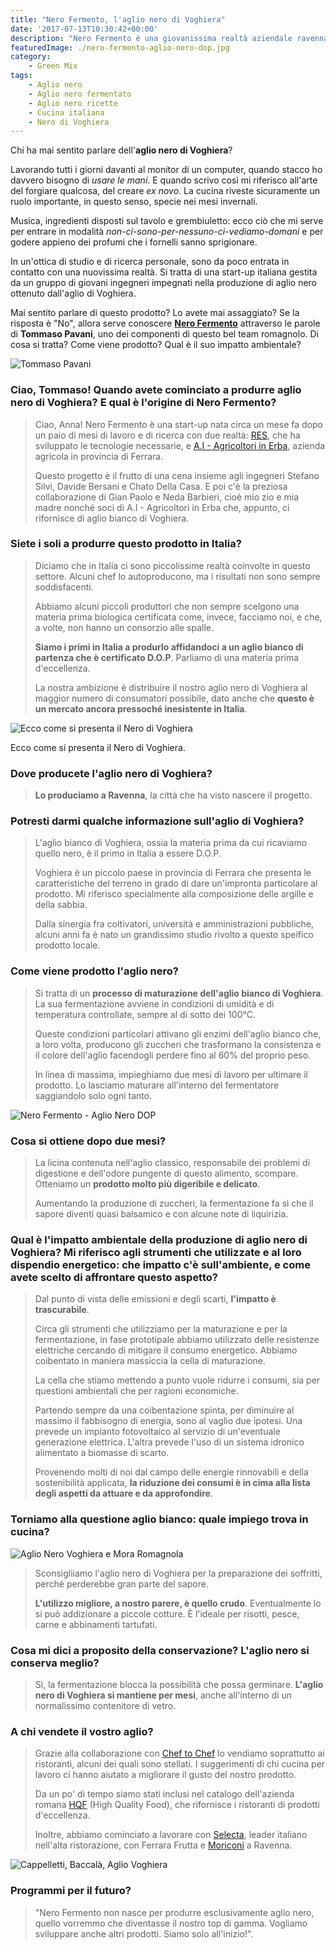 ```yaml
---
title: "Nero Fermento, l'aglio nero di Voghiera"
date: '2017-07-13T10:30:42+00:00'
description: "Nero Fermento è una giovanissima realtà aziendale ravennate che produce aglio nero di Voghiera. Ne ho parlato insieme a Tommaso Pavani."
featuredImage: ./nero-fermento-aglio-nero-dop.jpg
category:
    - Green Mix
tags:
    - Aglio nero
    - Aglio nero fermentato
    - Aglio nero ricette
    - Cucina italiana
    - Nero di Voghiera
---
```

Chi ha mai sentito parlare dell'**aglio nero di Voghiera**?

Lavorando tutti i giorni davanti al monitor di un computer, quando stacco ho davvero bisogno di *usare le mani*. E quando scrivo così mi riferisco all'arte del forgiare qualcosa, del creare *ex novo*.
La cucina riveste sicuramente un ruolo importante, in questo senso, specie nei mesi invernali.

Musica, ingredienti disposti sul tavolo e grembiuletto: ecco ciò che mi serve per entrare in modalità *non-ci-sono-per-nessuno-ci-vediamo-domani* e per godere appieno dei profumi che i fornelli sanno sprigionare.

In un'ottica di studio e di ricerca personale, sono da poco entrata in contatto con una nuovissima realtà. Si tratta di una start-up italiana gestita da un gruppo di giovani ingegneri impegnati nella produzione di aglio nero ottenuto dall'aglio di Voghiera.

Mai sentito parlare di questo prodotto? Lo avete mai assaggiato?
Se la risposta è "No", allora serve conoscere **[Nero Fermento](https://www.nerofermento.it)** attraverso le parole di **Tommaso Pavani**, uno dei componenti di questo bel team romagnolo.
Di cosa si tratta? Come viene prodotto? Qual è il suo impatto ambientale?

![Tommaso Pavani](./tommaso-pavani-nero-fermento.jpg)

### Ciao, Tommaso! Quando avete cominciato a produrre aglio nero di Voghiera? E qual è l'origine di Nero Fermento?

> Ciao, Anna! Nero Fermento è una start-up nata circa un mese fa dopo un paio di mesi di lavoro e di ricerca con due realtà: [RES](http://www.resitalia.org), che ha sviluppato le tecnologie necessarie, e [A.I - Agricoltori in Erba](https://www.facebook.com/Societ%C3%A0-Agricola-AI-Agricoltori-in-erba-544511275628514/), azienda agricola in provincia di Ferrara.
>
> Questo progetto è il frutto di una cena insieme agli ingegneri Stefano Silvi, Davide Bersani e Chato Della Casa. E poi c'è la preziosa collaborazione di Gian Paolo e Neda Barbieri, cioè mio zio e mia madre nonché soci di A.I - Agricoltori in Erba che, appunto, ci rifornisce di aglio bianco di Voghiera.

### Siete i soli a produrre questo prodotto in Italia?

> Diciamo che in Italia ci sono piccolissime realtà coinvolte in questo settore. Alcuni chef lo autoproducono, ma i risultati non sono sempre soddisfacenti.
>
> Abbiamo alcuni piccoli produttori che non sempre scelgono una materia prima biologica certificata come, invece, facciamo noi, e che, a volte, non hanno un consorzio alle spalle.
>
> **Siamo i primi in Italia a produrlo affidandoci a un aglio bianco di partenza che è certificato D.O.P**. Parliamo di una materia prima d'eccellenza.
>
> La nostra ambizione è distribuire il nostro aglio nero di Voghiera al maggior numero di consumatori possibile, dato anche che **questo è un mercato ancora pressoché inesistente in Italia**.

![Ecco come si presenta il Nero di Voghiera](./nero-fermento-aglio-nero-dop-2.jpg)

Ecco come si presenta il Nero di Voghiera.

### Dove producete l'aglio nero di Voghiera?

> **Lo produciamo a Ravenna**, la città che ha visto nascere il progetto.

### Potresti darmi qualche informazione sull'aglio di Voghiera?

> L'aglio bianco di Voghiera, ossia la materia prima da cui ricaviamo quello nero, è il primo in Italia a essere D.O.P.
>
> Voghiera è un piccolo paese in provincia di Ferrara che presenta le caratteristiche del terreno in grado di dare un'impronta particolare al prodotto. Mi riferisco specialmente alla composizione delle argille e della sabbia.
>
> Dalla sinergia fra coltivatori, università e amministrazioni pubbliche, alcuni anni fa è nato un grandissimo studio rivolto a questo speifico prodotto locale.

### Come viene prodotto l'aglio nero?

> Si tratta di un **processo di maturazione dell'aglio bianco di Voghiera**. La sua fermentazione avviene in condizioni di umidità e di temperatura controllate, sempre al di sotto dei 100°C.
>
> Queste condizioni particolari attivano gli enzimi dell'aglio bianco che, a loro volta, producono gli zuccheri che trasformano la consistenza e il colore dell'aglio facendogli perdere fino al 60% del proprio peso.
>
> In linea di massima, impieghiamo due mesi di lavoro per ultimare il prodotto. Lo lasciamo maturare all'interno del fermentatore saggiandolo solo ogni tanto.

![Nero Fermento - Aglio Nero DOP](../nero-fermento-aglio-nero-dop.jpg)


### Cosa si ottiene dopo due mesi?

> La licina contenuta nell'aglio classico, responsabile dei problemi di digestione e dell'odore pungente di questo alimento, scompare. Otteniamo un **prodotto molto più digeribile e delicato**.
>
> Aumentando la produzione di zuccheri, la fermentazione fa sì che il sapore diventi quasi balsamico e con alcune note di liquirizia.

### Qual è l'impatto ambientale della produzione di aglio nero di Voghiera? Mi riferisco agli strumenti che utilizzate e al loro dispendio energetico: che impatto c'è sull'ambiente, e come avete scelto di affrontare questo aspetto?

> Dal punto di vista delle emissioni e degli scarti, **l'impatto è trascurabile**.
>
> Circa gli strumenti che utilizziamo per la maturazione e per la fermentazione, in fase prototipale abbiamo utilizzato delle resistenze elettriche cercando di mitigare il consumo energetico. Abbiamo coibentato in maniera massiccia la cella di maturazione.
>
> La cella che stiamo mettendo a punto vuole ridurre i consumi, sia per questioni ambientali che per ragioni economiche.
>
> Partendo sempre da una coibentazione spinta, per diminuire al massimo il fabbisogno di energia, sono al vaglio due ipotesi. Una prevede un impianto fotovoltaico al servizio di un'eventuale generazione elettrica. L'altra prevede l'uso di un sistema idronico alimentato a biomasse di scarto.
>
> Provenendo molti di noi dal campo delle energie rinnovabili e della sostenibilità applicata, **la riduzione dei consumi è in cima alla lista degli aspetti da attuare e da approfondire**.

### Torniamo alla questione aglio bianco: quale impiego trova in cucina?

![Aglio Nero Voghiera e Mora Romagnola](./aglio-nero-voghiera-mora-romagnola.jpg)

> Sconsigliiamo l'aglio nero di Voghiera per la preparazione dei soffritti, perché perderebbe gran parte del sapore.
>
> **L'utilizzo migliore, a nostro parere, è quello crudo**. Eventualmente lo si può addizionare a piccole cotture. È l'ideale per risotti, pesce, carne e abbinamenti tartufati.

### Cosa mi dici a proposito della conservazione? L'aglio nero si conserva meglio?

> Sì, la fermentazione blocca la possibilità che possa germinare. **L'aglio nero di Voghiera si mantiene per mesi**, anche all'interno di un normalissimo contenitore di vetro.

### A chi vendete il vostro aglio?

> Grazie alla collaborazione con [Chef to Chef](http://www.cheftochef.eu) lo vendiamo soprattutto ai ristoranti, alcuni dei quali sono stellati. I suggerimenti di chi cucina per lavoro ci hanno aiutato a migliorare il gusto del nostro prodotto.
>
> Da un po' di tempo siamo stati inclusi nel catalogo dell'azienda romana [HQF](http://www.hqf.it) (High Quality Food), che rifornisce i ristoranti di prodotti d'eccellenza.
>
> Inoltre, abbiamo cominciato a lavorare con [Selecta](http://www.selectaspa.it), leader italiano nell'alta ristorazione, con Ferrara Frutta e [Moriconi](http://www.moriconifrutta.it) a Ravenna.

![Cappelletti, Baccalà, Aglio Voghiera](./cappelletti-baccala-aglio-voghiera.jpg)

### Programmi per il futuro?

> "Nero Fermento non nasce per produrre esclusivamente aglio nero, quello vorremmo che diventasse il nostro top di gamma. Vogliamo sviluppare anche altri prodotti. Siamo solo all'inizio!".
